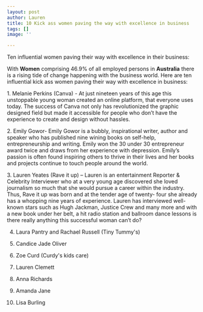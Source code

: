 ```yaml
---
layout: post
author: Lauren
title: 10 Kick ass women paving the way with excellence in business
tags: []
image: ''

---
```

Ten influential women paving their way with excellence in their business:

With **Women** comprising 46.9% of all employed persons in **Australia** there is a rising tide of change happening with the business world. Here are ten influential kick ass women paving their way with excellence in business:

1\. Melanie Perkins (Canva) - At just nineteen years of this age this unstoppable young woman created an online platform, that everyone uses today. The success of Canva not only has revolutionized the graphic designed field but made it accessible for people who don’t have the experience to create and design without hassles.

2\.  Emily Gowor- Emily Gowor is a bubbly, inspirational writer, author and speaker who has published nine wining books on self-help, entrepreneurship and writing. Emily won the 30 under 30 entrepreneur award twice and draws from her experience with depression. Emily’s passion is often found inspiring others to thrive in their lives and her books and projects continue to touch people around the world.

3\. Lauren Yeates (Rave it up) – Lauren is an entertainment Reporter & Celebrity Interviewer who at a very young age discovered she loved journalism so much that she would pursue a career within the industry. Thus, Rave it up was born and at the tender age of twenty- four she already has a whopping nine years of experience. Lauren has interviewed well-known stars such as Hugh Jackman, Justice Crew and many more and with a new book under her belt, a hit radio station and ballroom dance lessons is there really anything this successful woman can’t do?

4. Laura Pantry and Rachael Russell (Tiny Tummy's)
5. Candice Jade Oliver 


6. Zoe Curd (Curdy's kids care) 

 7. Lauren Clemett 

 8. Anna Richards 

 9. Amanda Jane 

 10. Lisa Burling 